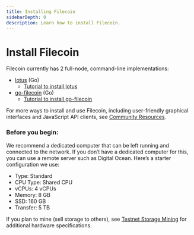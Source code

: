 ```yaml
---
title: Installing Filecoin
sidebarDepth: 0
description: Learn how to install Filecoin.
---
```


# Install Filecoin

Filecoin currently has 2 full-node, command-line implementations:

- [lotus](https://github.com/filecoin-project/lotus) (Go)
  - [Tutorial to install lotus](https://docs.lotu.sh/)
- [go-filecoin](https://github.com/filecoin-project/go-filecoin) (Go)
  - [Tutorial to install go-filecoin](https://go.filecoin.io/go-filecoin-tutorial/Home.html)

For more ways to install and use Filecoin, including user-friendly graphical interfaces and JavaScript API clients, see [Community Resources](https://github.com/filecoin-project/docs/wiki#community-resources).

### Before you begin:

We recommend a dedicated computer that can be left running and connected to the network. If you don’t have a dedicated computer for this, you can use a remote server such as Digital Ocean. Here’s a starter configuration we use:

- Type: Standard
- CPU Type: Shared CPU
- vCPUs: 4 vCPUs
- Memory: 8 GB
- SSD: 160 GB
- Transfer: 5 TB

If you plan to mine (sell storage to others), see [Testnet Storage Mining](https://filecoin.io/blog/filecoin-testnet-mining/) for additional hardware specifications.
